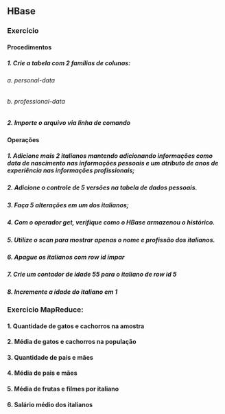 ## HBase

### Exercício

#### Procedimentos

##### 1. Crie a tabela com 2 famílias de colunas:
###### a. personal-data
###### b. professional-data
##### 2. Importe o arquivo via linha de comando

#### Operações

##### 1. Adicione mais 2 italianos mantendo adicionando informações como data de nascimento nas informações pessoais e um atributo de anos de experiência nas informações profissionais;
##### 2. Adicione o controle de 5 versões na tabela de dados pessoais.
##### 3. Faça 5 alterações em um dos italianos;
##### 4. Com o operador get, verifique como o HBase armazenou o histórico.
##### 5. Utilize o scan para mostrar apenas o nome e profissão dos italianos.
##### 6. Apague os italianos com row id ímpar
##### 7. Crie um contador de idade 55 para o italiano de row id 5
##### 8. Incremente a idade do italiano em 1

### Exercício MapReduce:

#### 1. Quantidade de gatos e cachorros na amostra
#### 2. Média de gatos e cachorros na população
#### 3. Quantidade de pais e mães
#### 4. Média de pais e mães
#### 5. Média de frutas e filmes por italiano
#### 6. Salário médio dos italianos